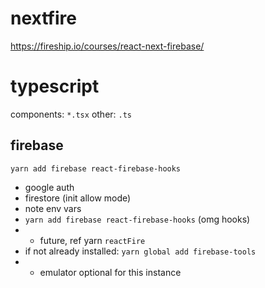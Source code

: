# nextfire


https://fireship.io/courses/react-next-firebase/

# typescript
components: `*.tsx`
other: `.ts`

## firebase
`yarn add firebase react-firebase-hooks`
- google auth
- firestore (init allow mode)
- note env vars
- `yarn add firebase react-firebase-hooks` (omg hooks)
- - future, ref yarn `reactFire`
- if not already installed: `yarn global add firebase-tools`
- - emulator optional for this instance



